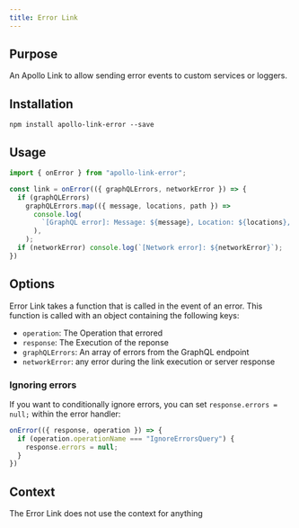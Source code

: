 ```yaml
---
title: Error Link
---
```


## Purpose
An Apollo Link to allow sending error events to custom services or loggers.

## Installation

`npm install apollo-link-error --save`

## Usage
```js
import { onError } from "apollo-link-error";

const link = onError(({ graphQLErrors, networkError }) => {
  if (graphQLErrors)
    graphQLErrors.map(({ message, locations, path }) =>
      console.log(
        `[GraphQL error]: Message: ${message}, Location: ${locations}, Path: ${path}`,
      ),
    );
  if (networkError) console.log(`[Network error]: ${networkError}`);
})
```

## Options
Error Link takes a function that is called in the event of an error. This function is called with an object containing the following keys:
- `operation`: The Operation that errored
- `response`: The Execution of the reponse
- `graphQLErrors`: An array of errors from the GraphQL endpoint
- `networkError`: any error during the link execution or server response

### Ignoring errors
If you want to conditionally ignore errors, you can set `response.errors = null;` within the error handler:

```js
onError(({ response, operation }) => {
  if (operation.operationName === "IgnoreErrorsQuery") {
    response.errors = null;
  }
})
```

## Context
The Error Link does not use the context for anything
